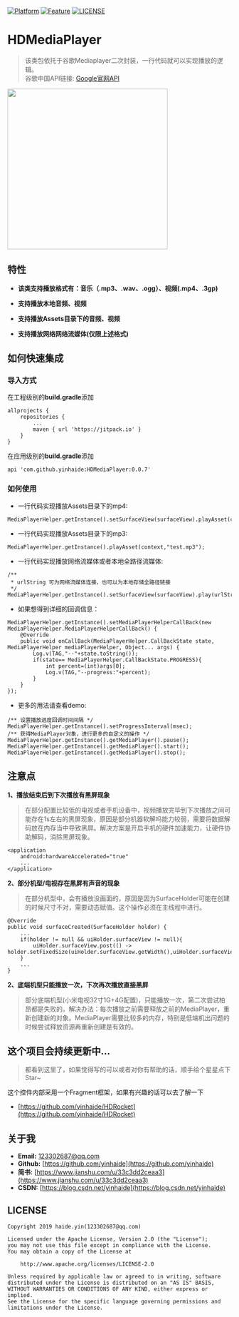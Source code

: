[![Platform](https://img.shields.io/badge/平台-%20Android%20-brightgreen.svg)](https://github.com/yinhaide/Rocket-master/wiki)
[![Feature](https://img.shields.io/badge/特性-%20轻量级%20%7C%20稳定%20%20%7C%20强大%20-brightgreen.svg)](https://github.com/yinhaide/Rocket-master/wiki)
[![LICENSE](https://img.shields.io/hexpm/l/plug.svg)](https://www.apache.org/licenses/LICENSE-2.0)

# HDMediaPlayer
> 该类包依托于谷歌Mediaplayer二次封装，一行代码就可以实现播放的逻辑。 <br/>
> 谷歌中国API链接: [Google官网API](https://developer.android.google.cn/guide/topics/media/mediaplayer.html) <br/>

<img src="image/readme.gif" width = "360px"/>

## 特性
+ **该类支持播放格式有：音乐（.mp3、.wav、.ogg）、视频(.mp4、.3gp)**

+ **支持播放本地音频、视频**

+ **支持播放Assets目录下的音频、视频**

+ **支持播放网络网络流媒体(仅限上述格式)**

## 如何快速集成

### 导入方式
在工程级别的**build.gradle**添加
```
allprojects {
    repositories {
        ...
        maven { url 'https://jitpack.io' }
    }
}
```
在应用级别的**build.gradle**添加
```
api 'com.github.yinhaide:HDMediaPlayer:0.0.7'
```

### 如何使用

* 一行代码实现播放Assets目录下的mp4:

```
MediaPlayerHelper.getInstance().setSurfaceView(surfaceView).playAsset(context,"test.mp4");
```


* 一行代码实现播放Assets目录下的mp3:

```
MediaPlayerHelper.getInstance().playAsset(context,"test.mp3");
```

* 一行代码实现播放网络流媒体或者本地全路径流媒体:

```
/**
 * urlString 可为网络流媒体连接，也可以为本地存储全路径链接
 */
MediaPlayerHelper.getInstance().setSurfaceView(surfaceView).play(urlString);
```

* 如果想得到详细的回调信息：

```
MediaPlayerHelper.getInstance().setMediaPlayerHelperCallBack(new MediaPlayerHelper.MediaPlayerHelperCallBack() {
    @Override
    public void onCallBack(MediaPlayerHelper.CallBackState state, MediaPlayerHelper mediaPlayerHelper, Object... args) {
        Log.v(TAG,"--"+state.toString());
        if(state== MediaPlayerHelper.CallBackState.PROGRESS){
            int percent=(int)args[0];
            Log.v(TAG,"--progress:"+percent);
        }
    }
});
```

* 更多的用法请查看demo:

```
/** 设置播放进度回调时间间隔 */
MediaPlayerHelper.getInstance().setProgressInterval(msec);
/** 获得MediaPlayer对象，进行更多的自定义的操作 */
MediaPlayerHelper.getInstance().getMediaPlayer().pause();
MediaPlayerHelper.getInstance().getMediaPlayer().start();
MediaPlayerHelper.getInstance().getMediaPlayer().stop();
```
## 注意点
**1、播放结束后到下次播放有黑屏现象**
> 在部分配置比较低的电视或者手机设备中，视频播放完毕到下次播放之间可能存在1s左右的黑屏现象，原因是部分机器软解吗能力较弱，需要将数据解码放在内存当中导致黑屏。解决方案是开启手机的硬件加速能力，让硬件协助解码，消除黑屏现象。
```
<application
    android:hardwareAccelerated="true"
    ...
</application>
```
**2、部分机型/电视存在黑屏有声音的现象**
> 在部分机型中，会有播放没画面的，原因是因为SurfaceHolder可能在创建的时候尺寸不对，需要动态赋值。这个操作必须在主线程中进行。
```
@Override
public void surfaceCreated(SurfaceHolder holder) {
    ...
    if(holder != null && uiHolder.surfaceView != null){
        uiHolder.surfaceView.post(() -> holder.setFixedSize(uiHolder.surfaceView.getWidth(),uiHolder.surfaceView.getHeight()));
    }
    ...
}
```
**2、底端机型只能播放一次，下次再次播放直接黑屏**
> 部分底端机型(小米电视32寸1G+4G配置)，只能播放一次，第二次尝试柏昂都是失败的。解决办法：每次播放之前需要释放之前的MediaPlayer，重新创建新的对象。MediaPlayer需要比较多的内存，特别是低端机出问题的时候尝试释放资源再重新创建是有效的。

## 这个项目会持续更新中... 
> 都看到这里了，如果觉得写的可以或者对你有帮助的话，顺手给个星星点下Star~

这个控件内部采用一个Fragment框架，如果有兴趣的话可以去了解一下
+ [https://github.com/yinhaide/HDRocket](https://github.com/yinhaide/HDRocket)

## 关于我
+ **Email:** [123302687@qq.com](123302687@qq.com)
+ **Github:** [https://github.com/yinhaide](https://github.com/yinhaide)
+ **简书:** [https://www.jianshu.com/u/33c3dd2ceaa3](https://www.jianshu.com/u/33c3dd2ceaa3)
+ **CSDN:** [https://blog.csdn.net/yinhaide](https://blog.csdn.net/yinhaide)

## LICENSE
````
Copyright 2019 haide.yin(123302687@qq.com)

Licensed under the Apache License, Version 2.0 (the "License");
you may not use this file except in compliance with the License.
You may obtain a copy of the License at

    http://www.apache.org/licenses/LICENSE-2.0

Unless required by applicable law or agreed to in writing, software
distributed under the License is distributed on an "AS IS" BASIS,
WITHOUT WARRANTIES OR CONDITIONS OF ANY KIND, either express or implied.
See the License for the specific language governing permissions and
limitations under the License.
````